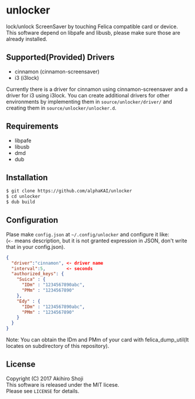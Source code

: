 # unlocker
lock/unlock ScreenSaver by touching Felica compatible card or device.  
This software depend on libpafe and libusb, please make sure those are already installed.  
  
  
## Supported(Provided) Drivers
* cinnamon (cinnamon-screensaver)
* i3 (i3lock)
  
Currently there is a driver for cinnamon using cinnamon-screensaver and a driver for i3
using i3lock. You can create additional drivers for other environments by implementing them
in `source/unlocker/driver/` and creating them in `source/unlocker/unlocker.d`.
  
## Requirements
* libpafe
* libusb
* dmd
* dub
  
  
## Installation
```zsh
$ git clone https://github.com/alphaKAI/unlocker
$ cd unlocker
$ dub build
```
  
  
## Configuration
Plase make `config.json` at `~/.config/unlocker` and configure it like:  
(`<-` means description, but it is not granted expression in JSON, don't write that in your config.json).  

```json
{
  "driver":"cinnamon", <- driver name
  "interval":5,        <- seconds
  "authorized_keys": {
    "Suica" : {
      "IDm" : "1234567890abc",
      "PMm" : "1234567890"
    },
    "Edy" : {
      "IDm" : "1234567890abc",
      "PMm" : "1234567890"
    }
  }
}
```

  
Note: You can obtain the IDm and PMm of your card with felica\_dump\_util(It locates on subdirectory of this repository).  
  

## License
Copyright (C) 2017 Akihiro Shoji  
This software is released under the MIT licese.  
Please see `LICENSE` for details.  

